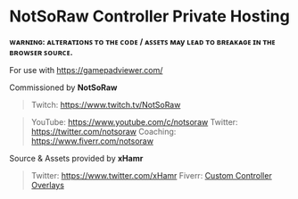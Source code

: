 # NotSoRaw Controller Private Hosting

**ᴡᴀʀɴɪɴɢ: ᴀʟᴛᴇʀᴀᴛɪᴏɴꜱ ᴛᴏ ᴛʜᴇ ᴄᴏᴅᴇ / ᴀꜱꜱᴇᴛꜱ ᴍᴀy ʟᴇᴀᴅ ᴛᴏ ʙʀᴇᴀᴋᴀɢᴇ ɪɴ ᴛʜᴇ ʙʀᴏᴡꜱᴇʀ ꜱᴏᴜʀᴄᴇ.**

For use with https://gamepadviewer.com/

Commissioned by **NotSoRaw**
  > Twitch: https://www.twitch.tv/NotSoRaw
  
  > YouTube: https://www.youtube.com/c/notsoraw
  > Twitter: https://twitter.com/notsoraw
  > Coaching: https://www.fiverr.com/notsoraw
  
Source & Assets provided by **xHamr**
  > Twitter: https://www.twitter.com/xHamr
  > Fiverr: [Custom Controller Overlays](https://www.fiverr.com/xhamrrl/create-custom-controller-overlay?)
